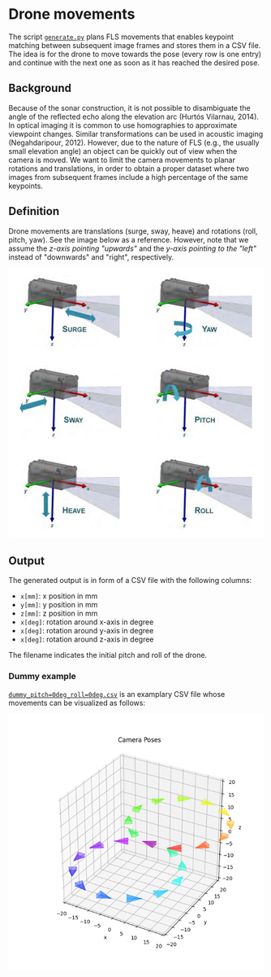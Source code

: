 # Drone movements

The script [`generate.py`](./generate.py) plans FLS movements that enables keypoint matching between subsequent image frames and stores them in a CSV file. The idea is for the drone to move towards the pose (every row is one entry) and continue with the next one as soon as it has reached the desired pose.

## Background

Because of the sonar construction, it is not possible to disambiguate the angle of the reflected echo along the elevation arc (Hurtós Vilarnau, 2014). In optical imaging it is common to use homographies to approximate viewpoint changes. Similar transformations can be used in acoustic imaging (Negahdaripour, 2012). However, due to the nature of FLS (e.g., the usually small elevation angle) an object can be quickly out of view when the camera is moved. We want to limit the camera movements to planar rotations and translations, in order to obtain a proper dataset where two images from subsequent frames include a high percentage of the same keypoints.

## Definition

Drone movements are translations (surge, sway, heave) and rotations (roll, pitch, yaw). See the image below as a reference. However, note that we assume the _z-axis pointing "upwards"_ and the _y-axis pointing to the "left"_ instead of "downwards" and "right", respectively.

![drone movements](/imgs/drone_movements.png)

## Output

The generated output is in form of a CSV file with the following columns:

- `x[mm]`: x position in mm
- `y[mm]`: y position in mm
- `z[mm]`: z position in mm
- `x[deg]`: rotation around x-axis in degree
- `x[deg]`: rotation around y-axis in degree
- `x[deg]`: rotation around z-axis in degree

The filename indicates the initial pitch and roll of the drone.

### Dummy example

[`dummy_pitch=0deg_roll=0deg.csv`](./dummy_pitch%3D0deg_roll%3D0deg.csv) is an examplary CSV file whose movements can be visualized as follows:

![dummy example](./dummy_pitch%3D0deg_roll%3D0deg.png)
